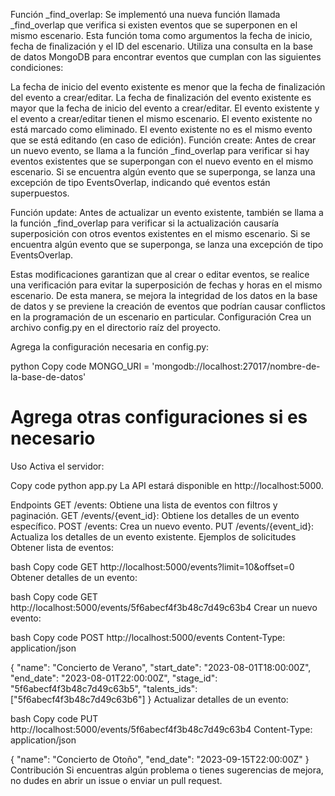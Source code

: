 Función _find_overlap:
Se implementó una nueva función llamada _find_overlap que verifica si existen eventos que se superponen en el mismo escenario. Esta función toma como argumentos la fecha de inicio, fecha de finalización y el ID del escenario. Utiliza una consulta en la base de datos MongoDB para encontrar eventos que cumplan con las siguientes condiciones:

La fecha de inicio del evento existente es menor que la fecha de finalización del evento a crear/editar.
La fecha de finalización del evento existente es mayor que la fecha de inicio del evento a crear/editar.
El evento existente y el evento a crear/editar tienen el mismo escenario.
El evento existente no está marcado como eliminado.
El evento existente no es el mismo evento que se está editando (en caso de edición).
Función create:
Antes de crear un nuevo evento, se llama a la función _find_overlap para verificar si hay eventos existentes que se superpongan con el nuevo evento en el mismo escenario. Si se encuentra algún evento que se superponga, se lanza una excepción de tipo EventsOverlap, indicando qué eventos están superpuestos.

Función update:
Antes de actualizar un evento existente, también se llama a la función _find_overlap para verificar si la actualización causaría superposición con otros eventos existentes en el mismo escenario. Si se encuentra algún evento que se superponga, se lanza una excepción de tipo EventsOverlap.

Estas modificaciones garantizan que al crear o editar eventos, se realice una verificación para evitar la superposición de fechas y horas en el mismo escenario. De esta manera, se mejora la integridad de los datos en la base de datos y se previene la creación de eventos que podrían causar conflictos en la programación de un escenario en particular.
Configuración
Crea un archivo config.py en el directorio raíz del proyecto.

Agrega la configuración necesaria en config.py:

python
Copy code
MONGO_URI = 'mongodb://localhost:27017/nombre-de-la-base-de-datos'
# Agrega otras configuraciones si es necesario
Uso
Activa el servidor:

Copy code
python app.py
La API estará disponible en http://localhost:5000.

Endpoints
GET /events: Obtiene una lista de eventos con filtros y paginación.
GET /events/{event_id}: Obtiene los detalles de un evento específico.
POST /events: Crea un nuevo evento.
PUT /events/{event_id}: Actualiza los detalles de un evento existente.
Ejemplos de solicitudes
Obtener lista de eventos:

bash
Copy code
GET http://localhost:5000/events?limit=10&offset=0
Obtener detalles de un evento:

bash
Copy code
GET http://localhost:5000/events/5f6abecf4f3b48c7d49c63b4
Crear un nuevo evento:

bash
Copy code
POST http://localhost:5000/events
Content-Type: application/json

{
  "name": "Concierto de Verano",
  "start_date": "2023-08-01T18:00:00Z",
  "end_date": "2023-08-01T22:00:00Z",
  "stage_id": "5f6abecf4f3b48c7d49c63b5",
  "talents_ids": ["5f6abecf4f3b48c7d49c63b6"]
}
Actualizar detalles de un evento:

bash
Copy code
PUT http://localhost:5000/events/5f6abecf4f3b48c7d49c63b4
Content-Type: application/json

{
  "name": "Concierto de Otoño",
  "end_date": "2023-09-15T22:00:00Z"
}
Contribución
Si encuentras algún problema o tienes sugerencias de mejora, no dudes en abrir un issue o enviar un pull request.

